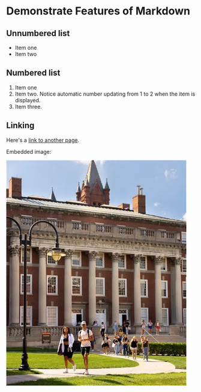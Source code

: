 # Demonstrate Features of Markdown

## Unnumbered list

+ Item one
+ Item two

## Numbered list

1. Item one
1. Item two. Notice automatic number updating from 1 to 2 when the item is displayed.
1. Item three.

## Linking

Here's a [link to another page](other.md).

Embedded image:

![Image of Maxwell Hall](images/maxwell.jpg)
